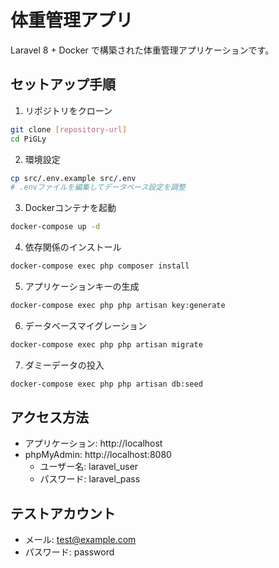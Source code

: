 # 体重管理アプリ

Laravel 8 + Docker で構築された体重管理アプリケーションです。

## セットアップ手順

1. リポジトリをクローン
```bash
git clone [repository-url]
cd PiGLy
```

2. 環境設定
```bash
cp src/.env.example src/.env
# .envファイルを編集してデータベース設定を調整
```

3. Dockerコンテナを起動
```bash
docker-compose up -d
```

4. 依存関係のインストール
```bash
docker-compose exec php composer install
```

5. アプリケーションキーの生成
```bash
docker-compose exec php php artisan key:generate
```

6. データベースマイグレーション
```bash
docker-compose exec php php artisan migrate
```

7. ダミーデータの投入
```bash
docker-compose exec php php artisan db:seed
```

## アクセス方法

- アプリケーション: http://localhost
- phpMyAdmin: http://localhost:8080
  - ユーザー名: laravel_user
  - パスワード: laravel_pass

## テストアカウント

- メール: test@example.com
- パスワード: password